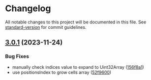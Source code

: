 # Changelog

All notable changes to this project will be documented in this file. See [standard-version](https://github.com/conventional-changelog/standard-version) for commit guidelines.

## [3.0.1](https://github.com/vorg/geom-builder/compare/v3.0.0...v3.0.1) (2023-11-24)


### Bug Fixes

* manually check indices value to expand to Uint32Array ([156f8a1](https://github.com/vorg/geom-builder/commit/156f8a1b240db12bef4f18ffe2cf35833e241b58))
* use positionsIndex to grow cells array ([52f9600](https://github.com/vorg/geom-builder/commit/52f9600cdeefdf00d41d1b7e7271eaf1ba103cee))
